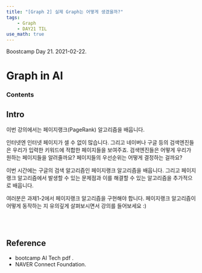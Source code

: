 ```yaml
---
title: "[Graph 2] 실제 Graph는 어떻게 생겼을까?"
tags:
    - Graph
    - DAY21 TIL
use_math: true
---
```


Boostcamp Day 21. 2021-02-22.


# Graph in AI

### Contents


## Intro
이번 강의에서는 페이지랭크(PageRank) 알고리즘을 배웁니다.

인터넷엔 인터넷 페이지가 셀 수 없이 많습니다. 그리고 네이버나 구글 등의 검색엔진들은 우리가 입력한 키워드에 적합한 페이지들을 보여주죠. 검색엔진들은 어떻게 우리가 원하는 페이지들을 알려줄까요? 페이지들의 우선순위는 어떻게 결정하는 걸까요? 

이번 시간에는 구글의 검색 알고리즘인 페이지랭크 알고리즘을 배웁니다. 그리고 페이지랭크 알고리즘에서 발생할 수 있는 문제점과 이를 해결할 수 있는 알고리즘을 추가적으로 배웁니다. 

여러분은 과제1-2에서 페이지랭크 알고리즘을 구현해야 합니다. 페이지랭크 알고리즘이 어떻게 동작하는 지 유의깊게 살펴보시면서 강의를 들어보세요 :) 












<br><br>

## Reference

- bootcamp AI Tech pdf  .
- NAVER Connect Foundation.

